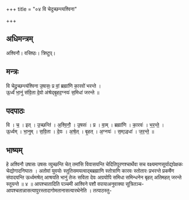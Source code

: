 +++
title = "०४ वि चेदुच्छन्त्यश्विना"

+++
## अधिमन्त्रम्
अश्विनौ। वसिष्ठः। त्रिष्टुप्।

## मन्त्रः
वि चेदु॒च्छन्त्य॑श्विना उ॒षासः॒ प्र वां॒ ब्रह्मा॑णि का॒रवो॑ भरन्ते ।  
ऊ॒र्ध्वं भा॒नुं स॑वि॒ता दे॒वो अ॑श्रेद्बृ॒हद॒ग्नयः॑ स॒मिधा॑ जरन्ते ॥

## पदपाठः
वि । च॒ । इत् । उ॒च्छन्ति॑ । अ॒श्वि॒नौ॒ । उ॒षसः॑ । प्र । वा॒म् । ब्रह्मा॑णि । का॒रवः॑ । भ॒र॒न्ते॒ ।  
ऊ॒र्ध्वम् । भा॒नुम् । स॒वि॒ता । दे॒वः । अ॒श्रे॒त् । बृ॒हत् । अ॒ग्नयः॑ । स॒म्ऽइधा॑ । ज॒र॒न्ते॒ ॥

## भाष्यम्
हे अश्विनौ उषासः उषसः व्युच्छन्ति चेत् तमांसि विवासयन्ति चेदितिपूरणश्चार्थेवा सच वक्ष्यमाणसूर्याद्यपेक्षकः चेद्योगादनिघातः । अतोवां युवयोः स्तुतिसमयत्वाद्बब्रह्माणि स्तोत्राणि कारवः स्तोतारः प्रभरन्ते प्रकर्षेण संपादयन्ति ऊर्ध्वमश्रेत् आश्रयति भानुं तेजः सविता देवः अग्रयोपि समिधा समिन्धनेन बृहत् अतिमहत् जरन्ते स्तूयन्ते ॥ ४ ॥ आपश्चातादिति पञ्चमी आश्विने पशौ वपायाअनुवाक्या सूत्रितञ्च-आपश्चतान्नासत्यापुरस्तादागोमतानासत्यारथेनेति । तत्पाठस्तु-